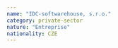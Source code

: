 ```yaml
---
name: "IDC-softwarehouse, s.r.o."
category: private-sector
nature: "Entreprise"
nationality: CZE
---
```

    